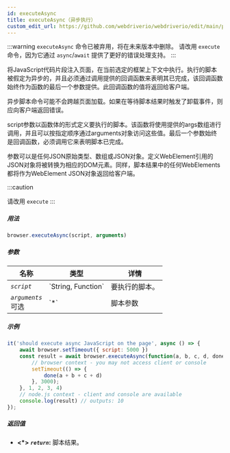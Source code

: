 ```yaml
---
id: executeAsync
title: executeAsync（异步执行）
custom_edit_url: https://github.com/webdriverio/webdriverio/edit/main/packages/webdriverio/src/commands/browser/executeAsync.ts
---
```


:::warning
`executeAsync` 命令已被弃用，将在未来版本中删除。
请改用 `execute` 命令，因为它通过 `async`/`await` 提供了更好的错误处理支持。
:::

将JavaScript代码片段注入页面，在当前选定的框架上下文中执行。执行的脚本被假定为异步的，并且必须通过调用提供的回调函数来表明其已完成，该回调函数始终作为函数的最后一个参数提供。此回调函数的值将返回给客户端。

异步脚本命令可能不会跨越页面加载。如果在等待脚本结果时触发了卸载事件，则应向客户端返回错误。

script参数以函数体的形式定义要执行的脚本。该函数将使用提供的args数组进行调用，并且可以按指定顺序通过arguments对象访问这些值。最后一个参数始终是回调函数，必须调用它来表明脚本已完成。

参数可以是任何JSON原始类型、数组或JSON对象。定义WebElement引用的JSON对象将被转换为相应的DOM元素。同样，脚本结果中的任何WebElements都将作为WebElement JSON对象返回给客户端。

:::caution

请改用 `execute`
:::

##### 用法

```js
browser.executeAsync(script, arguments)
```

##### 参数

<table>
  <thead>
    <tr>
      <th>名称</th><th>类型</th><th>详情</th>
    </tr>
  </thead>
  <tbody>
    <tr>
      <td><code><var>script</var></code></td>
      <td>`String, Function`</td>
      <td>要执行的脚本。</td>
    </tr>
    <tr>
      <td><code><var>arguments</var></code><br /><span className="label labelWarning">可选</span></td>
      <td>`*`</td>
      <td>脚本参数</td>
    </tr>
  </tbody>
</table>

##### 示例

```js title="executeAsync.js"
it('should execute async JavaScript on the page', async () => {
    await browser.setTimeout({ script: 5000 })
    const result = await browser.executeAsync(function(a, b, c, d, done) {
        // browser context - you may not access client or console
        setTimeout(() => {
            done(a + b + c + d)
        }, 3000);
    }, 1, 2, 3, 4)
    // node.js context - client and console are available
    console.log(result) // outputs: 10
});
```

##### 返回值

- **&lt;*&gt;**
            **<code><var>return</var></code>:**              脚本结果。
